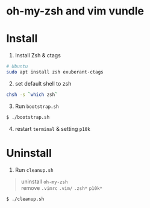 # oh-my-zsh and vim vundle
# Install
1. Install Zsh & ctags
```bash
# Ubuntu
sudo apt install zsh exuberant-ctags
```
2. set default shell to zsh
```bash
chsh -s `which zsh`
```
3. Run `bootstrap.sh`
```bash
$ ./bootstrap.sh
```
4. restart `terminal` & setting `p10k`

# Uninstall
1. Run `cleanup.sh`
> uninstall `oh-my-zsh`  
> remove `.vimrc` `.vim/` `.zsh*` `p10k*`
```bash
$ ./cleanup.sh
```